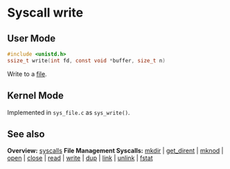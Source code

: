 # Syscall write

## User Mode

```C
#include <unistd.h>
ssize_t write(int fd, const void *buffer, size_t n)
```

Write to a [file](../file_system/file.md).

## Kernel Mode

Implemented in `sys_file.c` as `sys_write()`. 

## See also

**Overview:** [syscalls](syscalls.md)
**File Management Syscalls:**
[mkdir](mkdir.md) | [get_dirent](get_dirent.md) | [mknod](mknod.md) | [open](open.md) | [close](close.md) | [read](read.md) | [write](write.md) | [dup](dup.md) | [link](link.md) | [unlink](unlink.md) | [fstat](fstat.md)

